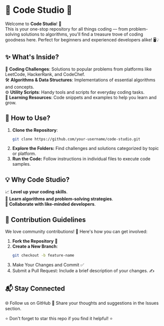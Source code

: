 # 🌟 Code Studio 🚀  

Welcome to **Code Studio**! 🎉  
This is your one-stop repository for all things coding — from problem-solving solutions to algorithms, you'll find a treasure trove of coding goodness here. Perfect for beginners and experienced developers alike! 🖥️💡  


## ✨ What's Inside?  
📂 **Coding Challenges**: Solutions to popular problems from platforms like LeetCode, HackerRank, and CodeChef.  
🛠️ **Algorithms & Data Structures**: Implementations of essential algorithms and concepts.  
⚙️ **Utility Scripts**: Handy tools and scripts for everyday coding tasks.  
📘 **Learning Resources**: Code snippets and examples to help you learn and grow.  

## 🔧 How to Use?  
1. **Clone the Repository**:  
   ```bash
   git clone https://github.com/your-username/code-studio.git
2. **Explore the Folders:** Find challenges and solutions categorized by topic or platform.
3. **Run the Code:** Follow instructions in individual files to execute code samples.


## 💡 Why Code Studio?  
📈 **Level up your coding skills**.  
🎯 **Learn algorithms and problem-solving strategies**.  
🤝 **Collaborate with like-minded developers**.  


## 🤝 Contribution Guidelines  
We love community contributions! 🌟 Here's how you can get involved:  

1. **Fork the Repository** 🍴  
2. **Create a New Branch**:  
   ```bash
   git checkout -b feature-name
3. Make Your Changes and Commit ✅
4. Submit a Pull Request: Include a brief description of your changes. ✍️


## 📬 Stay Connected
🌐 Follow us on GitHub
💬 Share your thoughts and suggestions in the Issues section.

⭐ Don't forget to star this repo if you find it helpful! ⭐
